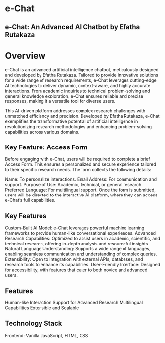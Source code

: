 # e-Chat
## e-Chat: An Advanced AI Chatbot by Efatha Rutakaza

# Overview
e-Chat is an advanced artificial intelligence chatbot, meticulously designed and developed by Efatha Rutakaza. Tailored to provide innovative solutions for a wide range of research requirements, e-Chat leverages cutting-edge AI technologies to deliver dynamic, context-aware, and highly accurate interactions. From academic inquiries to technical problem-solving and general knowledge exploration, e-Chat ensures reliable and precise responses, making it a versatile tool for diverse users.

This AI-driven platform addresses complex research challenges with unmatched efficiency and precision. Developed by Efatha Rutakaza, e-Chat exemplifies the transformative potential of artificial intelligence in revolutionizing research methodologies and enhancing problem-solving capabilities across various domains.

## Key Feature: Access Form
Before engaging with e-Chat, users will be required to complete a brief Access Form. This ensures a personalized and secure experience tailored to their specific research needs. The form collects the following details:

Name: To personalize interactions.
Email Address: For communication and support.
Purpose of Use: Academic, technical, or general research.
Preferred Language: For multilingual support.
Once the form is submitted, users will be directed to the interactive AI platform, where they can access e-Chat’s full capabilities.

## Key Features
Custom-Built AI Model: e-Chat leverages powerful machine learning frameworks to provide human-like conversational experiences.
Advanced Research Capabilities: Optimized to assist users in academic, scientific, and technical research, offering in-depth analysis and resourceful insights.
Natural Language Understanding: Supports a wide range of languages, enabling seamless communication and understanding of complex queries.
Extensibility: Open to integration with external APIs, databases, and research tools to enhance its capabilities.
User-Friendly Interface: Designed for accessibility, with features that cater to both novice and advanced users.
 ## Features
Human-like Interaction
Support for Advanced Research
Multilingual Capabilities
Extensible and Scalable
## Technology Stack
Frontend: Vanilla JavaScript, HTML, CSS
